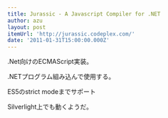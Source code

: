 ```yaml
---
title: Jurassic - A Javascript Compiler for .NET
author: azu
layout: post
itemUrl: 'http://jurassic.codeplex.com/'
date: '2011-01-31T15:00:00.000Z'
---
```

.Net向けのECMAScript実装。

.NETプログラム組み込んで使用する。

ES5のstrict modeまでサポート

Silverlight上でも動くようだ。

